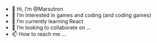 - 👋 Hi, I’m @Marsutron
- 👀 I’m interested in games and coding (and coding games)
- 🌱 I’m currently learning React
- 💞️ I’m looking to collaborate on ...
- 📫 How to reach me ...

<!---
Marsutron/Marsutron is a ✨ special ✨ repository because its `README.md` (this file) appears on your GitHub profile.
You can click the Preview link to take a look at your changes.
--->
